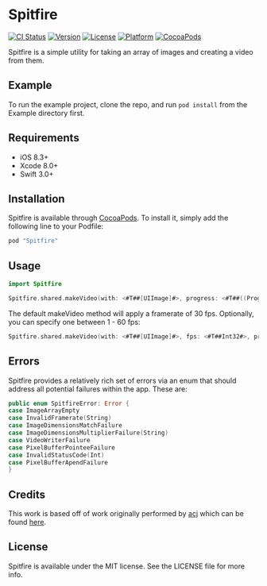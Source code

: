 # Spitfire

[![CI Status](http://img.shields.io/travis/seanmcneil/Spitfire.svg?style=flat)](https://travis-ci.org/seanmcneil/Spitfire)
[![Version](https://img.shields.io/cocoapods/v/Spitfire.svg?style=flat)](http://cocoapods.org/pods/Spitfire)
[![License](https://img.shields.io/cocoapods/l/Spitfire.svg?style=flat)](http://cocoapods.org/pods/Spitfire)
[![Platform](https://img.shields.io/cocoapods/p/Spitfire.svg?style=flat)](http://cocoapods.org/pods/Spitfire)
[![CocoaPods](https://img.shields.io/cocoapods/dt/Spitfire.svg)](http://cocoapods.org/pods/Spitfire)

Spitfire is a simple utility for taking an array of images and creating a video from them.

## Example

To run the example project, clone the repo, and run `pod install` from the Example directory first.

## Requirements
- iOS 8.3+
- Xcode 8.0+
- Swift 3.0+

## Installation

Spitfire is available through [CocoaPods](http://cocoapods.org). To install
it, simply add the following line to your Podfile:

```ruby
pod "Spitfire"
```

## Usage

```swift
import Spitfire

Spitfire.shared.makeVideo(with: <#T##[UIImage]#>, progress: <#T##((Progress) -> Void)##((Progress) -> Void)##(Progress) -> Void#>, success: <#T##((URL) -> Void)##((URL) -> Void)##(URL) -> Void#>, failure: <#T##((Error) -> Void)##((Error) -> Void)##(Error) -> Void#>)
``` 

The default makeVideo method will apply a framerate of 30 fps. Optionally, you can specify one between 1 - 60 fps:

```swift
Spitfire.shared.makeVideo(with: <#T##[UIImage]#>, fps: <#T##Int32#>, progress: <#T##((Progress) -> Void)##((Progress) -> Void)##(Progress) -> Void#>, success: <#T##((URL) -> Void)##((URL) -> Void)##(URL) -> Void#>, failure: <#T##((Error) -> Void)##((Error) -> Void)##(Error) -> Void#>)
```

## Errors

Spitfire provides a relatively rich set of errors via an enum that should address all potential failures within the app. These are:

```swift
public enum SpitfireError: Error {
case ImageArrayEmpty
case InvalidFramerate(String)
case ImageDimensionsMatchFailure
case ImageDimensionsMultiplierFailure(String)
case VideoWriterFailure
case PixelBufferPointeeFailure
case InvalidStatusCode(Int)
case PixelBufferApendFailure
}
```

## Credits

This work is based off of work originally performed by [acj](https://gist.github.com/acj) which can be found [here](https://gist.github.com/acj/6ae90aa1ebb8cad6b47b).

## License

Spitfire is available under the MIT license. See the LICENSE file for more info.
